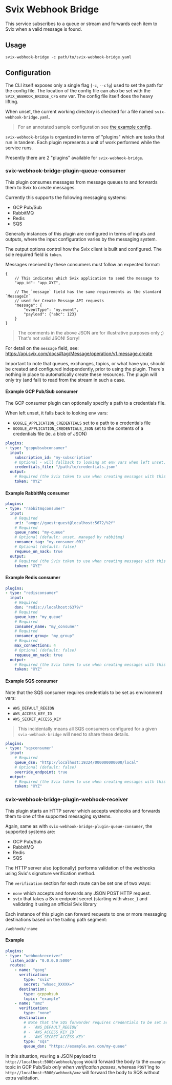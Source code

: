 # Svix Webhook Bridge

This service subscribes to a queue or stream and forwards each item to Svix when a valid message is found.

## Usage

```
svix-webhook-bridge -c path/to/svix-webhook-bridge.yaml
```

## Configuration

The CLI itself exposes only a single flag (`-c`, `--cfg`) used to set the path for the config file.
The location of the config file can also be set with the `SVIX_WEBHOOK_BRIDGE_CFG` env var.
The config file itself does the heavy lifting.

When unset, the current working directory is checked for a file named `svix-webhook-bridge.yaml`.

> For an annotated sample configuration see [the example config](svix-webhook-bridge.example.yaml).

`svix-webhook-bridge` is organized in terms of "plugins" which are tasks that run in tandem.
Each plugin represents a unit of work performed while the service runs.

Presently there are 2 "plugins" available for `svix-webhook-bridge`.

### svix-webhook-bridge-plugin-queue-consumer

This plugin consumes messages from message queues to and forwards them to Svix to create messages.

Currently this supports the following messaging systems:
- GCP Pub/Sub
- RabbitMQ
- Redis
- SQS

Generally instances of this plugin are configured in terms of inputs and outputs, where the input configuration varies
by the messaging system.

The output options control how the Svix client is built and configured.
The sole required field is `token`.

Messages received by these consumers must follow an expected format:

```
{
    // This indicates which Svix application to send the message to
    "app_id": "app_XYZ",
    
    // The `message` field has the same requirements as the standard `MessageIn`
    // used for Create Message API requests
    "message": {
        "eventType": "my.event",
        "payload": {"abc": 123}
    }
}
```

> The comments in the above JSON are for illustrative purposes only ;)
> That's not valid JSON! Sorry!


For detail on the `message` field, see: <https://api.svix.com/docs#tag/Message/operation/v1.message.create>

Important to note that queues, exchanges, topics, or what have you, should be created and configured independently,
prior to using the plugin. There's nothing in place to automatically create these resources.
The plugin will only try (and fail) to read from the stream in such a case.


#### Example GCP Pub/Sub consumer

The GCP consumer plugin can optionally specify a path to a credentials file.

When left unset, it falls back to looking env vars:
- `GOOGLE_APPLICATION_CREDENTIALS` set to a path to a credentials file
- `GOOGLE_APPLICATION_CREDENTIALS_JSON` set to the contents of a credentials file (ie. a blob of JSON)

```yaml
plugins:
- type: "gcppubsubconsumer"
  input:
    subscription_id: "my-subscription"
    # Optional - will fallback to looking at env vars when left unset.
    credentials_file: "/path/to/credentials.json"
  output:
    # Required (the Svix token to use when creating messages with this consumer)
    token: "XYZ"
```

#### Example RabbitMq consumer

```yaml
plugins:
- type: "rabbitmqconsumer"
  input:
    # Required
    uri: "amqp://guest:guest@localhost:5672/%2f"
    # Required
    queue_name: "my-queue"
    # Optional (default: unset, managed by rabbitmq)
    consumer_tag: "my-consumer-001"
    # Optional (default: false)
    requeue_on_nack: true
  output:
    # Required (the Svix token to use when creating messages with this consumer)
    token: "XYZ"
```

#### Example Redis consumer

```yaml
plugins:
- type: "redisconsumer"
  input:
    # Required
    dsn: "redis://localhost:6379/"
    # Required
    queue_key: "my_queue"
    # Required
    consumer_name: "my_consumer"
    # Required
    consumer_group: "my_group"
    # Required
    max_connections: 4
    # Optional (default: false)
    requeue_on_nack: true
  output:
    # Required (the Svix token to use when creating messages with this consumer)
    token: "XYZ"
```

#### Example SQS consumer

Note that the SQS consumer requires credentials to be set as environment vars:
- `AWS_DEFAULT_REGION`
- `AWS_ACCESS_KEY_ID`
- `AWS_SECRET_ACCESS_KEY`

> This incidentally means all SQS consumers configured for a given `svix-webhook-bridge` will need to share these details.

```yaml
plugins:
- type: "sqsconsumer"
  input:
    # Required
    queue_dsn: "http://localhost:19324/000000000000/local"
    # Optional (default: false)
    override_endpoint: true
  output:
    # Required (the Svix token to use when creating messages with this consumer)
    token: "XYZ"
```


### svix-webhook-bridge-plugin-webhook-receiver

This plugin starts an HTTP server which accepts webhooks and forwards them to one of the supported messaging
systems.

Again, same as with `svix-webhook-bridge-plugin-queue-consumer`, the supported systems are:

- GCP Pub/Sub
- RabbitMQ
- Redis
- SQS

The HTTP server also (optionally) performs validation of the webhooks using Svix's signature verification method.

The `verification` section for each route can be set one of two ways:
* `none` which accepts and forwards any JSON POST HTTP request.
* `svix` that takes a Svix endpoint secret (starting with `whsec_`) and
  validating it using an official Svix library


Each instance of this plugin can forward requests to one or more messaging destinations based on the trailing path
segment:

```
/webhook/:name
```

#### Example

```yaml
plugins:
- type: "webhookreceiver"
  listen_addr: "0.0.0.0:5000"
  routes:
    - name: "goog"
      verification:
        type: "svix"
        secret: "whsec_XXXXX="
      destination:
        type: gcppubsub
        topic: "example"
    - name: "amz"
      verification:
        type: "none"
      destination:
        # Note that the SQS forwarder requires credentials to be set as environment vars:
        # - `AWS_DEFAULT_REGION`
        # - `AWS_ACCESS_KEY_ID`
        # - `AWS_SECRET_ACCESS_KEY`
        type: "sqs"
        queue_dsn: "https://example.aws.com/my-queue"
```

In this situation, `POST`ing a JSON payload to `http://localhost:5000/webhook/goog` would forward the body
to the `example` topic in GCP Pub/Sub _only when verification passes_, whereas `POST`'ing to
`http://localhost:5000/webhook/amz` will forward the body to SQS without extra validation.
